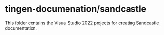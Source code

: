 <!-- u250429 -->

# tingen-documenation/sandcastle

This folder contains the Visual Studio 2022 projects for creating Sandcastle documentation.
